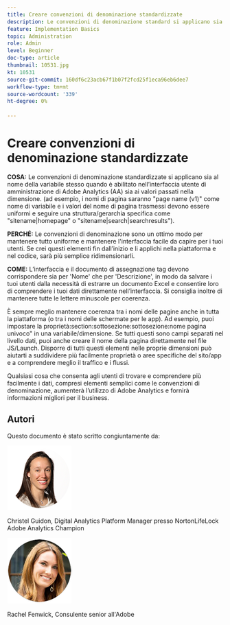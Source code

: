 ```yaml
---
title: Creare convenzioni di denominazione standardizzate
description: Le convenzioni di denominazione standard si applicano sia al nome della variabile stesso quando è abilitato nell’interfaccia utente di amministrazione di AA che ai valori passati nella dimensione.
feature: Implementation Basics
topic: Administration
role: Admin
level: Beginner
doc-type: article
thumbnail: 10531.jpg
kt: 10531
source-git-commit: 160df6c23acb67f1b07f2fcd25f1eca96eb6dee7
workflow-type: tm+mt
source-wordcount: '339'
ht-degree: 0%

---
```



# Creare convenzioni di denominazione standardizzate

**COSA:** Le convenzioni di denominazione standardizzate si applicano sia al nome della variabile stesso quando è abilitato nell’interfaccia utente di amministrazione di Adobe Analytics (AA) sia ai valori passati nella dimensione. (ad esempio, i nomi di pagina saranno &quot;page name (v1)&quot; come nome di variabile e i valori del nome di pagina trasmessi devono essere uniformi e seguire una struttura/gerarchia specifica come &quot;sitename|homepage&quot; o &quot;sitename|search|searchresults&quot;).

**PERCHÉ:** Le convenzioni di denominazione sono un ottimo modo per mantenere tutto uniforme e mantenere l&#39;interfaccia facile da capire per i tuoi utenti. Se crei questi elementi fin dall’inizio e li applichi nella piattaforma e nel codice, sarà più semplice ridimensionarli.

**COME:** L’interfaccia e il documento di assegnazione tag devono corrispondere sia per &#39;Nome&#39; che per &#39;Descrizione&#39;, in modo da salvare i tuoi utenti dalla necessità di estrarre un documento Excel e consentire loro di comprendere i tuoi dati direttamente nell’interfaccia. Si consiglia inoltre di mantenere tutte le lettere minuscole per coerenza.

È sempre meglio mantenere coerenza tra i nomi delle pagine anche in tutta la piattaforma (o tra i nomi delle schermate per le app). Ad esempio, puoi impostare la proprietà:section:sottosezione:sottosezione:nome pagina univoco&quot; in una variabile/dimensione. Se tutti questi sono campi separati nel livello dati, puoi anche creare il nome della pagina direttamente nel file JS/Launch. Disporre di tutti questi elementi nelle proprie dimensioni può aiutarti a suddividere più facilmente proprietà o aree specifiche del sito/app e a comprendere meglio il traffico e i flussi.

Qualsiasi cosa che consenta agli utenti di trovare e comprendere più facilmente i dati, compresi elementi semplici come le convenzioni di denominazione, aumenterà l’utilizzo di Adobe Analytics e fornirà informazioni migliori per il business.

## Autori

Questo documento è stato scritto congiuntamente da:

![Christel Guidon](assets/Christel-Headshot-150.png)

Christel Guidon, Digital Analytics Platform Manager presso NortonLifeLock Adobe Analytics Champion

![Rachel Fenwick](assets/Rachel-Fenwick-150.png)

Rachel Fenwick, Consulente senior all&#39;Adobe
